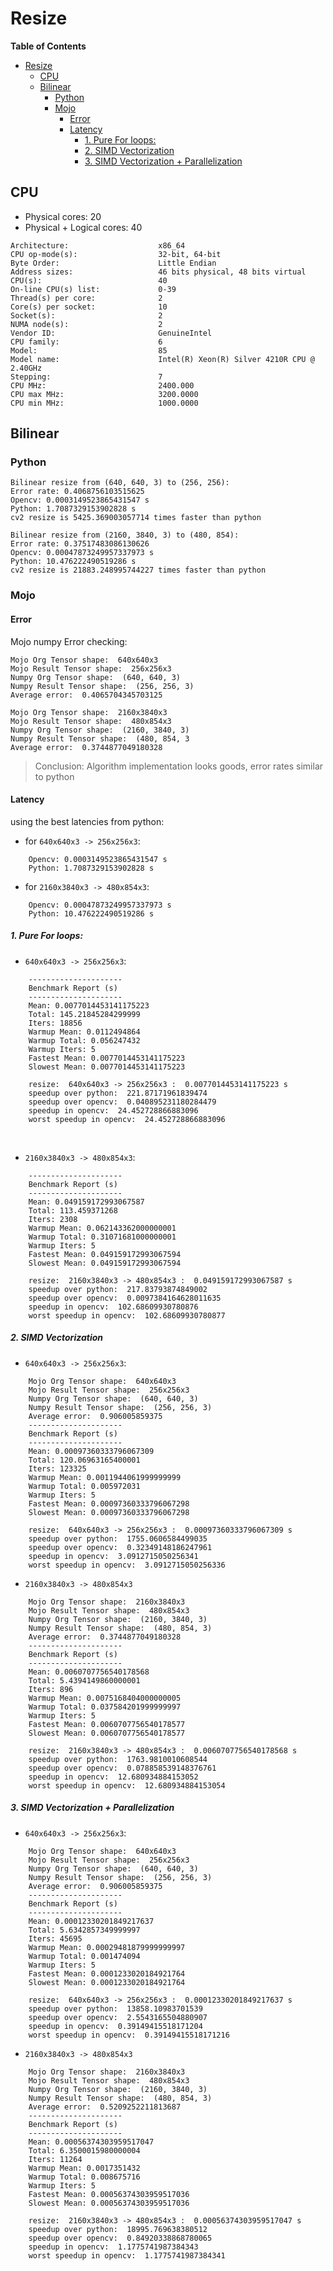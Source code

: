# Resize

**Table of Contents**
- [Resize](#resize)
	- [CPU](#cpu)
	- [Bilinear](#bilinear)
		- [Python](#python)
		- [Mojo](#mojo)
			- [Error](#error)
			- [Latency](#latency)
				- [1. Pure For loops:](#1-pure-for-loops)
				- [2. SIMD Vectorization](#2-simd-vectorization)
				- [3. SIMD Vectorization + Parallelization](#3-simd-vectorization--parallelization)


## CPU

- Physical cores: 20
- Physical + Logical cores: 40
```
Architecture:                    x86_64
CPU op-mode(s):                  32-bit, 64-bit
Byte Order:                      Little Endian
Address sizes:                   46 bits physical, 48 bits virtual
CPU(s):                          40
On-line CPU(s) list:             0-39
Thread(s) per core:              2
Core(s) per socket:              10
Socket(s):                       2
NUMA node(s):                    2
Vendor ID:                       GenuineIntel
CPU family:                      6
Model:                           85
Model name:                      Intel(R) Xeon(R) Silver 4210R CPU @ 2.40GHz
Stepping:                        7
CPU MHz:                         2400.000
CPU max MHz:                     3200.0000
CPU min MHz:                     1000.0000
```

## Bilinear

### Python

```
Bilinear resize from (640, 640, 3) to (256, 256):
Error rate: 0.4068756103515625
Opencv: 0.0003149523865431547 s
Python: 1.7087329153902828 s
cv2 resize is 5425.369003057714 times faster than python

Bilinear resize from (2160, 3840, 3) to (480, 854):
Error rate: 0.37517483086130626
Opencv: 0.00047873249957337973 s
Python: 10.476222490519286 s
cv2 resize is 21883.248995744227 times faster than python
```

### Mojo
#### Error
Mojo numpy Error checking:
```
Mojo Org Tensor shape:  640x640x3
Mojo Result Tensor shape:  256x256x3
Numpy Org Tensor shape:  (640, 640, 3)
Numpy Result Tensor shape:  (256, 256, 3)
Average error:  0.4065704345703125

Mojo Org Tensor shape:  2160x3840x3
Mojo Result Tensor shape:  480x854x3
Numpy Org Tensor shape:  (2160, 3840, 3)
Numpy Result Tensor shape:  (480, 854, 3
Average error:  0.3744877049180328
```

> Conclusion: Algorithm implementation looks goods, error rates similar to python

#### Latency
using the best latencies from python:
- for `640x640x3 -> 256x256x3`:
```
    Opencv: 0.0003149523865431547 s
    Python: 1.7087329153902828 s
```
- for `2160x3840x3 -> 480x854x3`:
```
    Opencv: 0.00047873249957337973 s
    Python: 10.476222490519286 s
```

##### 1. Pure For loops: 
- `640x640x3 -> 256x256x3`:
```
    ---------------------
    Benchmark Report (s)
    ---------------------
    Mean: 0.0077014453141175223
    Total: 145.21845284299999
    Iters: 18856
    Warmup Mean: 0.0112494864
    Warmup Total: 0.056247432
    Warmup Iters: 5
    Fastest Mean: 0.0077014453141175223
    Slowest Mean: 0.0077014453141175223
  
    resize:  640x640x3 -> 256x256x3 :  0.0077014453141175223 s
    speedup over python:  221.87171961839474
    speedup over opencv:  0.040895231180284479
    speedup in opencv:  24.452728866883096
    worst speedup in opencv:  24.452728866883096
```
    
- `2160x3840x3 -> 480x854x3`:
```
	---------------------
	Benchmark Report (s)
	---------------------
	Mean: 0.049159172993067587
	Total: 113.459371268
	Iters: 2308
	Warmup Mean: 0.062143362000000001
	Warmup Total: 0.31071681000000001
	Warmup Iters: 5
	Fastest Mean: 0.049159172993067594
	Slowest Mean: 0.049159172993067594
	
	resize:  2160x3840x3 -> 480x854x3 :  0.049159172993067587 s
	speedup over python:  217.83793874849002
	speedup over opencv:  0.0097384164628011635
	speedup in opencv:  102.68609930780876
	worst speedup in opencv:  102.68609930780877
```

##### 2. SIMD Vectorization
- `640x640x3 -> 256x256x3`:
```
	Mojo Org Tensor shape:  640x640x3
	Mojo Result Tensor shape:  256x256x3
	Numpy Org Tensor shape:  (640, 640, 3)
	Numpy Result Tensor shape:  (256, 256, 3)
	Average error:  0.906005859375
	---------------------
	Benchmark Report (s)
	---------------------
	Mean: 0.00097360333796067309
	Total: 120.06963165400001
	Iters: 123325
	Warmup Mean: 0.0011944061999999999
	Warmup Total: 0.005972031
	Warmup Iters: 5
	Fastest Mean: 0.00097360333796067298
	Slowest Mean: 0.00097360333796067298
	
	resize:  640x640x3 -> 256x256x3 :  0.00097360333796067309 s
	speedup over python:  1755.0606584499035
	speedup over opencv:  0.32349148186247961
	speedup in opencv:  3.0912715050256341
	worst speedup in opencv:  3.0912715050256336
```
- `2160x3840x3 -> 480x854x3`
```
	Mojo Org Tensor shape:  2160x3840x3
	Mojo Result Tensor shape:  480x854x3
	Numpy Org Tensor shape:  (2160, 3840, 3)
	Numpy Result Tensor shape:  (480, 854, 3)
	Average error:  0.3744877049180328
	---------------------
	Benchmark Report (s)
	---------------------
	Mean: 0.0060707756540178568
	Total: 5.4394149860000001
	Iters: 896
	Warmup Mean: 0.0075168404000000005
	Warmup Total: 0.037584201999999997
	Warmup Iters: 5
	Fastest Mean: 0.0060707756540178577
	Slowest Mean: 0.0060707756540178577
	
	resize:  2160x3840x3 -> 480x854x3 :  0.0060707756540178568 s
	speedup over python:  1763.9810010608544
	speedup over opencv:  0.078858539148376761
	speedup in opencv:  12.680934884153052
	worst speedup in opencv:  12.680934884153054
```

##### 3. SIMD Vectorization + Parallelization
- `640x640x3 -> 256x256x3`:
```
	Mojo Org Tensor shape:  640x640x3
	Mojo Result Tensor shape:  256x256x3
	Numpy Org Tensor shape:  (640, 640, 3)
	Numpy Result Tensor shape:  (256, 256, 3)
	Average error:  0.906005859375
	---------------------
	Benchmark Report (s)
	---------------------
	Mean: 0.00012330201849217637
	Total: 5.6342857349999997
	Iters: 45695
	Warmup Mean: 0.00029481879999999997
	Warmup Total: 0.001474094
	Warmup Iters: 5
	Fastest Mean: 0.0001233020184921764
	Slowest Mean: 0.0001233020184921764
	
	resize:  640x640x3 -> 256x256x3 :  0.00012330201849217637 s
	speedup over python:  13858.10983701539
	speedup over opencv:  2.5543165504880907
	speedup in opencv:  0.39149415518171204
	worst speedup in opencv:  0.39149415518171216
```
- `2160x3840x3 -> 480x854x3`
```
	Mojo Org Tensor shape:  2160x3840x3
	Mojo Result Tensor shape:  480x854x3
	Numpy Org Tensor shape:  (2160, 3840, 3)
	Numpy Result Tensor shape:  (480, 854, 3)
	Average error:  0.5209252211813687
	---------------------
	Benchmark Report (s)
	---------------------
	Mean: 0.00056374303959517047
	Total: 6.3500015980000004
	Iters: 11264
	Warmup Mean: 0.0017351432
	Warmup Total: 0.008675716
	Warmup Iters: 5
	Fastest Mean: 0.00056374303959517036
	Slowest Mean: 0.00056374303959517036
	
	resize:  2160x3840x3 -> 480x854x3 :  0.00056374303959517047 s
	speedup over python:  18995.769638380512
	speedup over opencv:  0.84920338868780065
	speedup in opencv:  1.1775741987384343
	worst speedup in opencv:  1.1775741987384341
```